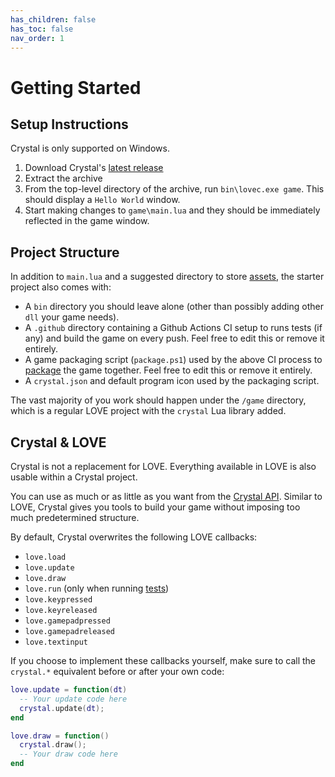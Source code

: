 ```yaml
---
has_children: false
has_toc: false
nav_order: 1
---
```


# Getting Started

## Setup Instructions

Crystal is only supported on Windows.

1. Download Crystal's [latest release](https://github.com/agersant/crystal/releases)
2. Extract the archive
3. From the top-level directory of the archive, run `bin\lovec.exe game`. This should display a `Hello World` window.
4. Start making changes to `game\main.lua` and they should be immediately reflected in the game window.

## Project Structure

In addition to `main.lua` and a suggested directory to store [assets](/crystal/api/assets), the starter project also comes with:

- A `bin` directory you should leave alone (other than possibly adding other `dll` your game needs).
- A `.github` directory containing a Github Actions CI setup to runs tests (if any) and build the game on every push. Feel free to edit this or remove it entirely.
- A game packaging script (`package.ps1`) used by the above CI process to [package](https://love2d.org/wiki/Game_Distribution) the game together. Feel free to edit this or remove it entirely.
- A `crystal.json` and default program icon used by the packaging script.

The vast majority of you work should happen under the `/game` directory, which is a regular LOVE project with the `crystal` Lua library added.

## Crystal & LOVE

Crystal is not a replacement for LOVE. Everything available in LOVE is also usable within a Crystal project.

You can use as much or as little as you want from the [Crystal API](https://agersant.github.io/crystal/). Similar to LOVE, Crystal gives you tools to build your game without imposing too much predetermined structure.

By default, Crystal overwrites the following LOVE callbacks:

- `love.load`
- `love.update`
- `love.draw`
- `love.run` (only when running [tests](/crystal/api/test))
- `love.keypressed`
- `love.keyreleased`
- `love.gamepadpressed`
- `love.gamepadreleased`
- `love.textinput`

If you choose to implement these callbacks yourself, make sure to call the `crystal.*` equivalent before or after your own code:

```lua
love.update = function(dt)
  -- Your update code here
  crystal.update(dt);
end

love.draw = function()
  crystal.draw();
  -- Your draw code here
end
```
